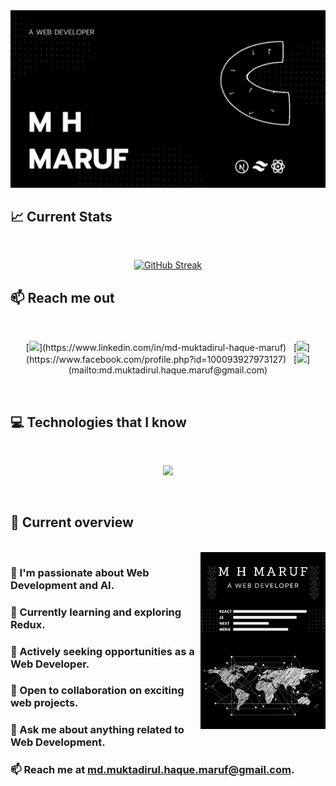 <a href="https://www.linkedin.com/in/md-muktadirul-haque-maruf/">
<img src="https://raw.githubusercontent.com/M-H-Maruf/M-H-Maruf/main/images/A%20WEB%20DEVELOPER.gif" />
</a>

## :chart_with_upwards_trend: Current Stats

<br />
<p align="center">
<a href="https://git.io/streak-stats">
<img  src="https://github-readme-streak-stats.herokuapp.com?user=M-H-MARUF&theme=prussian&hide_border=true&border_radius=5&background=45%2C000000%2C363635" alt="GitHub Streak" />
</a>
</p>

## :mailbox: Reach me out

<br />

<p align="center">
[<img height="75" src="https://i.postimg.cc/MTDhvYr1/linked-in.png">](https://www.linkedin.com/in/md-muktadirul-haque-maruf)&nbsp;&nbsp;&nbsp;[<img height="75" src="https://i.postimg.cc/L5QwV8SX/facebook.png">](https://www.facebook.com/profile.php?id=100093927973127)&nbsp;&nbsp;&nbsp;[<img height="75" src="https://i.postimg.cc/NFjZTrWS/mail.png">](mailto:md.muktadirul.haque.maruf@gmail.com)
</p>

<br />

## :computer: Technologies that I know

<br />
<p align="center">
  <a href="https://m-h-maruf.vercel.app/">
    <img src="https://skillicons.dev/icons?i=c,cpp,html,css,js,git,nodejs,figma,tailwind,vercel,nextjs,atom,bootstrap,codepen,discord,express,firebase,github,linkedin,instagram,materialui,mongodb,postman,py,react,replit,stackoverflow,vite,vscode&perline=5" />
  </a>
</p>
<br/>

## :eyes: Current overview
<br />
<div align="left">
<a href="https://app.daily.dev/mir"><img align="right" src="https://raw.githubusercontent.com/M-H-Maruf/M-H-Maruf/main/images/devCard.png"width="200" alt="M  H Maruf's Dev Card"/></a>
</div>

### 👀 I'm passionate about Web Development and AI.
### 🌱 Currently learning and exploring Redux.
### 💼 Actively seeking opportunities as a Web Developer.
### 👯 Open to collaboration on exciting web projects.
### 💬 Ask me about anything related to Web Development.
### 📫 Reach me at md.muktadirul.haque.maruf@gmail.com.
